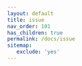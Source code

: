 ```yaml
---
layout: default
title: issue
nav_order: 101
has_children: true
permalink: /docs/issue
sitemap:
   exclude: 'yes'
---
```

